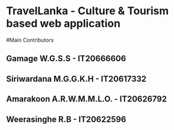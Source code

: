 # TravelLanka - Culture & Tourism based web application
#Main Contributors
## Gamage W.G.S.S - IT20666606
## Siriwardana M.G.G.K.H - IT20617332
## Amarakoon A.R.W.M.M.L.O. - IT20626792
## Weerasinghe R.B - IT20622596
